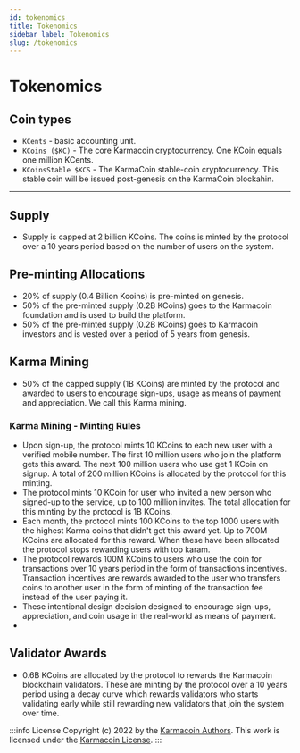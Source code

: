 ```yaml
---
id: tokenomics
title: Tokenomics
sidebar_label: Tokenomics
slug: /tokenomics
---
```


# Tokenomics

## Coin types
- `KCents` - basic accounting unit.
- `KCoins ($KC)` - The core Karmacoin cryptocurrency. One KCoin equals one million KCents.
- `KCoinsStable $KCS` - The KarmaCoin stable-coin cryptocurrency. This stable coin will be issued post-genesis on the KarmaCoin blockahin.
---

## Supply
- Supply is capped at 2 billion KCoins. The coins is minted by the protocol over a 10 years period based on the number of users on the system.

## Pre-minting Allocations
- 20% of supply (0.4 Billion Kcoins) is pre-minted on genesis.
- 50% of the pre-minted supply (0.2B KCoins) goes to the Karmacoin foundation and is used to build the platform.
- 50% of the pre-minted supply (0.2B KCoins) goes to Karmacoin investors and is vested over a period of 5 years from genesis.

## Karma Mining

- 50% of the capped supply (1B KCoins) are minted by the protocol and awarded to users to encourage sign-ups, usage as means of payment and appreciation. We call this Karma mining.

### Karma Mining - Minting Rules
- Upon sign-up, the protocol mints 10 KCoins to each new user with a verified mobile number. The first 10 million users who join the platform gets this award. The next 100 million users who use get 1 KCoin on signup. A total of 200 million KCoins is allocated by the protocol for this minting.
- The protocol mints 10 KCoin for user who invited a new person who signed-up to the service, up to 100 million invites. 
The total allocation for this minting by the protocol is 1B KCoins.
- Each month, the protocol mints 100 KCoins to the top 1000 users with the highest Karma coins that didn't get this award yet. Up to 700M KCoins are allocated for this reward. When these have been allocated the protocol stops rewarding users with top karam.
- The protocol rewards 100M KCoins to users who use the coin for transactions over 10 years period in the form of transactions incentives. Transaction incentives are rewards awarded to the user who transfers coins to another user in the form of minting of the transaction fee instead of the user paying it.
- These intentional design decision designed to encourage sign-ups, appreciation, and coin usage in the real-world as means of payment. 
- 

## Validator Awards
- 0.6B KCoins are allocated by the protocol to rewards the Karmacoin blockchain validators. These are minting by the protocol over a 10 years period using a decay curve which rewards validators who starts validating early while still rewarding new validators that join the system over time.


:::info License
Copyright (c) 2022 by the [Karmacoin Authors](https://github.com/avive/karmacoin-docs). This work is licensed under the [Karmacoin License](/docs/license).
:::
